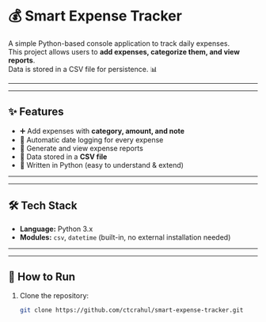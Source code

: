 
# 💰 Smart Expense Tracker

A simple Python-based console application to track daily expenses.  
This project allows users to **add expenses, categorize them, and view reports**.  
Data is stored in a CSV file for persistence. 📊

---
------

## ✨ Features
- ➕ Add expenses with **category, amount, and note**  
- 📅 Automatic date logging for every expense  
- 📑 Generate and view expense reports  
- 💾 Data stored in a **CSV file**  
- 🐍 Written in Python (easy to understand & extend)

---
--------

## 🛠️ Tech Stack
- **Language:** Python 3.x  
- **Modules:** `csv`, `datetime` (built-in, no external installation needed)

---
-----
## 🚀 How to Run
1. Clone the repository:
   ```bash
   git clone https://github.com/ctcrahul/smart-expense-tracker.git
